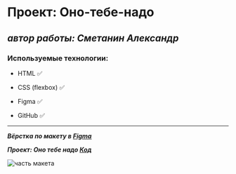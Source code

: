 # **Проект: Оно-тебе-надо**

## _автор работы: Cметанин Александр_

### Используемые технологии:

- HTML :white_check_mark:

- CSS (flexbox) :white_check_mark:

- Figma :white_check_mark:

- GitHub :white_check_mark:

---

**_Вёрстка по макету в [Figma](https://www.figma.com/file/uPkVZc67u6R47KI4xTMYZp/Оно-тебе-надо-2?node-id=4%3A67&mode=dev)_**

**_Проект: Оно тебе надо [Код](https://github.com/Alexandr57Orl/ono-tebe-nado)_**

![часть макета](https://s3-alpha-sig.figma.com/img/0ebc/4c3a/92bfb672f477e421e7738fd6416ff19b?Expires=1706486400&Key-Pair-Id=APKAQ4GOSFWCVNEHN3O4&Signature=OpJFDaTjGOEjjQo-4UJ1cXCfJ3U-22qk4wULyRt3mioDJz1FAl1sMRbas8iMqeRIzs9bPmJdBcdIh4bOfY~rEaGVvVbMhZnucjC4XJNGVG~z1aNlPmqWOQrM6HPQxS-~bd6HCSwvr0-gHE~N0hk~4mkKnKmHQB6ReK7cZOGr61Ap8jTz5Q9SVbgJ4DRxr~ScZUMqFLJxjf8EvfZ4-GuMeNZhAZ6MX7UmjM-Ta5O2o8lnL7ZBOGoH9iIm9BHz8PKTLc2inym8RfjFZrSF5K3oGn4oRwR88cJ1~YQgnwLGXU-r9RtgmoLyPPziCT1Ac7pdwGzfHLc9crSeGZse~N5XRw "главное изображение макета")
